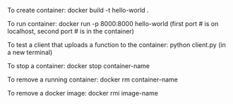 To create container:
docker build -t hello-world .

To run container:
docker run -p 8000:8000 hello-world (first port # is on localhost, second port # is in the container)

To test a client that uploads a function to the container:
python client.py (in a new terminal)

To stop a container:
docker stop container-name

To remove a running container:
docker rm container-name

To remove a docker image:
docker rmi image-name
